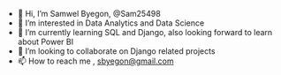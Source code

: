 - 👋 Hi, I’m Samwel Byegon, @Sam25498
- 👀 I’m interested in Data Analytics and Data Science
- 🌱 I’m currently learning SQL and Django, also looking forward to learn about Power BI 
- 💞️ I’m looking to collaborate on Django related projects
- 📫 How to reach me , sbyegon@gmail.com

<!---
Sam25498/Sam25498 is a ✨ special ✨ repository because its `README.md` (this file) appears on your GitHub profile.
You can click the Preview link to take a look at your changes.
--->
